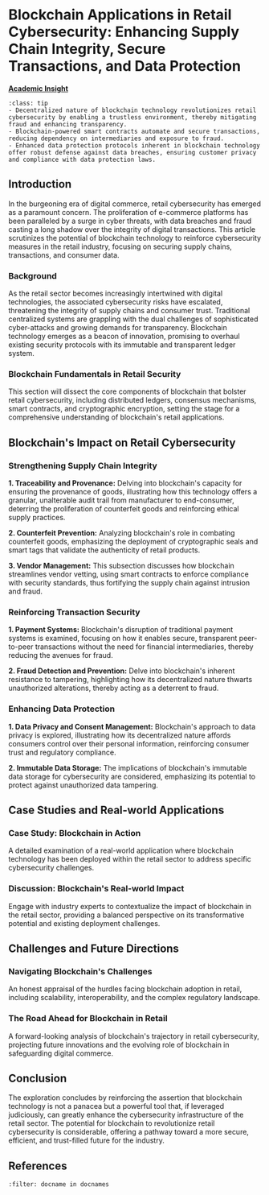 # Blockchain Applications in Retail Cybersecurity: Enhancing Supply Chain Integrity, Secure Transactions, and Data Protection

<!-- ![Academic Insight](images/AI.svg) -->
<ins>**Academic Insight**</ins>

```{admonition} Key Insights
:class: tip
- Decentralized nature of blockchain technology revolutionizes retail cybersecurity by enabling a trustless environment, thereby mitigating fraud and enhancing transparency.
- Blockchain-powered smart contracts automate and secure transactions, reducing dependency on intermediaries and exposure to fraud.
- Enhanced data protection protocols inherent in blockchain technology offer robust defense against data breaches, ensuring customer privacy and compliance with data protection laws.
```

## Introduction

In the burgeoning era of digital commerce, retail cybersecurity has emerged as a paramount concern. The proliferation of e-commerce platforms has been paralleled by a surge in cyber threats, with data breaches and fraud casting a long shadow over the integrity of digital transactions. This article scrutinizes the potential of blockchain technology to reinforce cybersecurity measures in the retail industry, focusing on securing supply chains, transactions, and consumer data.


### Background

As the retail sector becomes increasingly intertwined with digital technologies, the associated cybersecurity risks have escalated, threatening the integrity of supply chains and consumer trust. Traditional centralized systems are grappling with the dual challenges of sophisticated cyber-attacks and growing demands for transparency. Blockchain technology emerges as a beacon of innovation, promising to overhaul existing security protocols with its immutable and transparent ledger system.

### Blockchain Fundamentals in Retail Security

This section will dissect the core components of blockchain that bolster retail cybersecurity, including distributed ledgers, consensus mechanisms, smart contracts, and cryptographic encryption, setting the stage for a comprehensive understanding of blockchain's retail applications.

## Blockchain's Impact on Retail Cybersecurity

### Strengthening Supply Chain Integrity

**1. Traceability and Provenance:** Delving into blockchain's capacity for ensuring the provenance of goods, illustrating how this technology offers a granular, unalterable audit trail from manufacturer to end-consumer, deterring the proliferation of counterfeit goods and reinforcing ethical supply practices.

**2. Counterfeit Prevention:** Analyzing blockchain's role in combating counterfeit goods, emphasizing the deployment of cryptographic seals and smart tags that validate the authenticity of retail products.

**3. Vendor Management:** This subsection discusses how blockchain streamlines vendor vetting, using smart contracts to enforce compliance with security standards, thus fortifying the supply chain against intrusion and fraud.

### Reinforcing Transaction Security

**1. Payment Systems:** Blockchain's disruption of traditional payment systems is examined, focusing on how it enables secure, transparent peer-to-peer transactions without the need for financial intermediaries, thereby reducing the avenues for fraud.

**2. Fraud Detection and Prevention:** Delve into blockchain's inherent resistance to tampering, highlighting how its decentralized nature thwarts unauthorized alterations, thereby acting as a deterrent to fraud.

### Enhancing Data Protection

**1. Data Privacy and Consent Management:** Blockchain's approach to data privacy is explored, illustrating how its decentralized nature affords consumers control over their personal information, reinforcing consumer trust and regulatory compliance.

**2. Immutable Data Storage:** The implications of blockchain's immutable data storage for cybersecurity are considered, emphasizing its potential to protect against unauthorized data tampering.

## Case Studies and Real-world Applications
### Case Study: Blockchain in Action

A detailed examination of a real-world application where blockchain technology has been deployed within the retail sector to address specific cybersecurity challenges.

### Discussion: Blockchain's Real-world Impact

Engage with industry experts to contextualize the impact of blockchain in the retail sector, providing a balanced perspective on its transformative potential and existing deployment challenges.

## Challenges and Future Directions
### Navigating Blockchain's Challenges

An honest appraisal of the hurdles facing blockchain adoption in retail, including scalability, interoperability, and the complex regulatory landscape.

### The Road Ahead for Blockchain in Retail

A forward-looking analysis of blockchain's trajectory in retail cybersecurity, projecting future innovations and the evolving role of blockchain in safeguarding digital commerce.

## Conclusion

The exploration concludes by reinforcing the assertion that blockchain technology is not a panacea but a powerful tool that, if leveraged judiciously, can greatly enhance the cybersecurity infrastructure of the retail sector. The potential for blockchain to revolutionize retail cybersecurity is considerable, offering a pathway toward a more secure, efficient, and trust-filled future for the industry.

## References

```{bibliography}
:filter: docname in docnames
```

